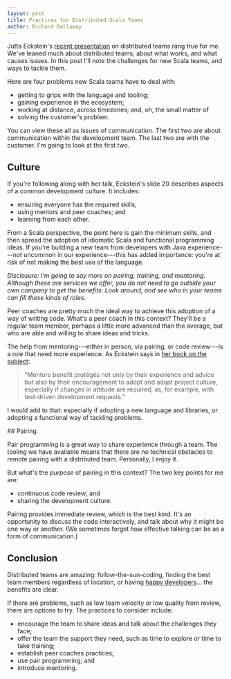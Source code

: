 ```yaml
---
layout: post
title: Practices for Distributed Scala Teams
author: Richard Dallaway
---
```


Jutta Eckstein's [recent presentation][infoq] on distributed teams rang true for me.
We've leaned much about distributed teams, about what works, and what causes issues.
In this post I'll note the challenges for new Scala teams,
and ways to tackle them.

[infoq]: http://www.infoq.com/presentations/agile-practices-distributed-teams
[book]: http://www.jeckstein.com/distributed-teams/
[remote]: http://stackoverflow.com/research/developer-survey-2015#work-remote-by-job

<!-- break -->

Here are four problems new Scala teams have to deal with:

* getting to grips with the language and tooling;
* gaining experience in the ecosystem;
* working at distance, across timezones; and, oh, the small matter of
* solving the customer's problem.

You can view these all as issues of communication.
The first two are about communication within the development team.
The last two are with the customer.  I'm going to look at the first two.

## Culture

If you're following along with her talk,
Eckstein's slide 20 describes aspects of a common development culture. It includes:

* ensuring everyone has the required skills;
* using mentors and peer coaches; and
* learning from each other.

From a Scala perspective, the point here is gain the minimum skills, and then spread the adoption of idiomatic Scala and functional programming ideas.
If you're building a new team from developers with Java experience---not uncommon in our experience---this has added importance: you're at risk of not making the best use of the language.

_Disclosure:
I'm going to say more on pairing, training, and mentoring.
Although these are services we offer,
you do not need to go outside your own company to get the benefits.
Look around, and see who in your teams can fill these kinds of roles._

Peer coaches are pretty much the ideal way to achieve this adoption of a way of writing code.
What's a peer coach in this context?
They'll be a regular team member, perhaps a little more advanced than the average,
but who are able and willing to share ideas and tricks.

The help from mentoring---either in person, via pairing, or code review---is a role that need more experience. As Eckstein says in [her book on the subject][book]:

> "Mentors benefit protégés not only by their experience and advice but also by their encouragement to adopt and adapt project culture, especially if changes in attitude are required, as, for example, with test-driven development requests."

I would add to that: especially if adopting a new language and libraries, or adopting a functional way of tackling problems.

## Pairing

Pair programming is a great way to share experience through a team.
The tooling we have available means that there are no technical obstacles to remote pairing with a distributed team.
Personally, I enjoy it.

But what's the _purpose_ of pairing in this context? The two key points for me are:

* continuous code review; and
* sharing the development culture.

Pairing provides immediate review, which is the best kind.
It's an opportunity to discuss the code interactively,
and talk about why it might be one way or another.
(We sometimes forget how effective talking can be as a form of communication.)

## Conclusion

Distributed teams are amazing: follow-the-sun-coding,
finding the best team members regardless of location, or having [happy developers][remote]... the benefits are clear.

If there are problems, such as low team velocity or low quality from review, there are options to try. The practices to consider include:

* encourage the team to share ideas and talk about the challenges they face;
* offer the team the support they need, such as time to explore or time to take training;
* establish peer coaches practices;
* use pair programming; and
* introduce mentoring.

